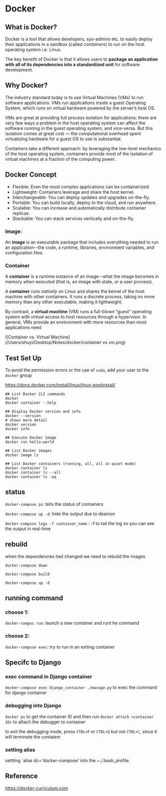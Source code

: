 # Docker 

## What is Docker?

Docker is a tool that allows developers, sys-admins etc. to easily deploy their applications in a sandbox (called *containers*) to run on the host operating system i.e. Linux. 

The key benefit of Docker is that it allows users to **package an application with all of its dependencies into a standardized unit** for software development.

## Why Docker?

The industry standard today is to use Virtual Machines (VMs) to run software applications. VMs run applications inside a guest Operating System, which runs on virtual hardware powered by the server’s host OS.

VMs are great at providing full process isolation for applications: there are very few ways a problem in the host operating system can affect the software running in the guest operating system, and vice-versa. But this isolation comes at great cost — the computational overhead spent virtualizing hardware for a guest OS to use is substantial.

Containers take a different approach: by leveraging the low-level mechanics of the host operating system, containers provide most of the isolation of virtual machines at a fraction of the computing power.

## Docker Concept

- Flexible: Even the most complex applications can be containerized.
- Lightweight: Containers leverage and share the host kernel.
- Interchangeable: You can deploy updates and upgrades on-the-fly.
- Portable: You can build locally, deploy to the cloud, and run anywhere.
- Scalable: You can increase and automatically distribute container replicas.
- Stackable: You can stack services vertically and on-the-fly.

### Image:

An **image** is an executable package that includes everything needed to run an application--the code, a runtime, libraries, environment variables, and configuration files.

### Container

A **container** is a runtime instance of an image--what the image becomes in memory when executed (that is, an image with state, or a user process).

A **container** runs *natively* on Linux and shares the kernel of the host machine with other containers. It runs a discrete process, taking no more memory than any other executable, making it lightweight.

By contrast, a **virtual machine** (VM) runs a full-blown “guest” operating system with *virtual* access to host resources through a hypervisor. In general, VMs provide an environment with more resources than most applications need

![Container vs. Virtual Machine](/Users/shuyi/Desktop/Notes/docker/container vs vm.png)

## Test Set Up 

To avoid the permission errors or the use of `sudo`, add your user to the `docker` group 

https://docs.docker.com/install/linux/linux-postinstall/

```
## List Docker CLI commands
docker
docker container --help

## Display Docker version and info
docker --version
# shows more detail 
docker version 
docker info

## Execute Docker image
docker run hello-world

## List Docker images
docker image ls

## List Docker containers (running, all, all in quiet mode)
docker container ls
docker container ls --all
docker container ls -aq
```



## status 

`docker-compose ps`: tells the status of containers

`docker-compose up -d`: hide the output due to deamon 

`docker-compose logs -f container_name` : -f to tail the log so you can see the output in real-time



## rebuild

when the dependencies had changed we need to rebuild the images 

`docker-compose down`

`docker-compose build`

`docker-compose up -d`



## running command

### choose 1:

`docker-compos run`: launch a new container and runt he command 

### choose 2:

`docker-compose exec`: try to run in an exiting container 



## Specifc to Django 

### exec command in Django container

`docker-compose exec Django_container ./manage.py` to exec the command for django container

### debugging into Django 

`docker ps`  to get the container ID and then run `docker attach <container ID>` to attach the debugger to container 

to exit the debugging mode, press 	`CTRL+P` or `CTRL+Q` but not `CTRL+C`, since it will terminate the contaienr 

### setting alias 

settting `alias dc='docker-compose' into the ~./.bash_profile 



## Reference 

https://docker-curriculum.com

